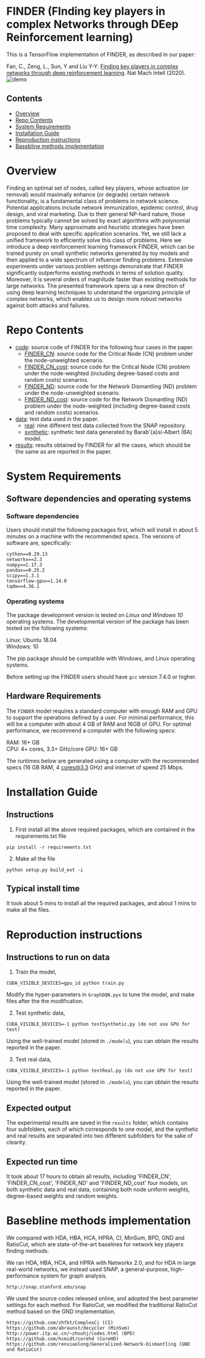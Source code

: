 # FINDER (FInding key players in complex Networks through DEep Reinforcement learning)

This is a TensorFlow implementation of FINDER, as described in our paper:

Fan, C., Zeng, L., Sun, Y and Liu Y-Y. [Finding key players in complex networks through deep reinforcement learning](https://github.com/FFrankyy/FINDER/blob/master/paper/NMI-online.pdf). Nat Mach Intell (2020). ![demo](https://github.com/FFrankyy/FINDER/blob/master/paper/FINDER-Overview.jpg)

## Contents

- [Overview](#overview)
- [Repo Contents](#repo-contents)
- [System Requirements](#system-requirements)
- [Installation Guide](#installation-guide)
- [Reproduction instructions](#reproduction-instructions)
- [Basebline methods implementation](#basebline-methods-implementation)

# Overview

Finding an optimal set of nodes, called key players, whose activation (or removal) would maximally enhance (or degrade) certain network functionality, is a fundamental class of problems in network science. Potential applications include network immunization, epidemic control, drug design, and viral marketing. Due to their general NP-hard nature, those problems typically cannot be solved by exact algorithms with polynomial time complexity. Many approximate and heuristic strategies have been proposed to deal with specific application scenarios. Yet, we still lack a unified framework to efficiently solve this class of problems. Here we introduce a deep reinforcement learning framework FINDER, which can be trained purely on small synthetic networks generated by toy models and then applied to a wide spectrum of influencer finding problems. Extensive experiments under various problem settings demonstrate that FINDER significantly outperforms existing methods in terms of solution quality. Moreover, it is several orders of magnitude faster than existing methods for large networks. The presented framework opens up a new direction of using deep learning techniques to understand the organizing principle of complex networks, which enables us to design more robust networks against both attacks and failures. 

# Repo Contents

- [code](./code): source code of FINDER for the following four cases in the paper.
     - [FINDER_CN](./code/FINDER_CN): source code for the Critical Node (CN) problem under the node-unweighted scenario.
     - [FINDER_CN_cost](./code/FINDER_CN_cost): source code for the Critical Node (CN) problem under the node-weighted (including degree-based costs and random costs) scenarios.
     - [FINDER_ND](./code/FINDER_ND): source code for the Network Dismantling (ND) problem under the node-unweighted scenario.
     - [FINDER_ND_cost](./code/FINDER_ND_cost): source code for the Network Dismantling (ND) problem under the node-weighted (including degree-based costs and random costs) scenarios.
- [data](./data):  test data used in the paper.
     - [real](./data/real): nine different test data collected from the SNAP repository.
     - [synthetic](./data/synthetic): synthetic test data generated by Barab\'{a}si-Albert (BA) model.
- [results](./results): results obtained by FINDER for all the cases, which should be the same as are reported in the paper.


# System Requirements

## Software dependencies and operating systems

### Software dependencies

Users should install the following packages first, which will install in about 5 minutes on a machine with the recommended specs. The versions of software are, specifically:
```
cython==0.29.13 
networkx==2.3 
numpy==1.17.3 
pandas==0.25.2 
scipy==1.3.1 
tensorflow-gpu==1.14.0 
tqdm==4.36.1
```

### Operating systems
The package development version is tested on *Linux and Windows 10* operating systems. The developmental version of the package has been tested on the following systems:

Linux: Ubuntu 18.04  
Windows: 10

The pip package should be compatible with Windows, and Linux operating systems.

Before setting up the FINDER users should have `gcc` version 7.4.0 or higher.

## Hardware Requirements
The `FINDER` model requires a standard computer with enough RAM and GPU to support the operations defined by a user. For minimal performance, this will be a computer with about 4 GB of RAM and 16GB of GPU. For optimal performance, we recommend a computer with the following specs:

RAM: 16+ GB  
CPU: 4+ cores, 3.3+ GHz/core
GPU: 16+ GB

The runtimes below are generated using a computer with the recommended specs (16 GB RAM, 4 cores@3.3 GHz) and internet of speed 25 Mbps.


# Installation Guide

## Instructions
1. First install all the above required packages, which are contained in the requirements.txt file
```
pip install -r requirements.txt
```
2. Make all the file
```
python setup.py build_ext -i
```

## Typical install time
It took about 5 mins to install all the required packages, and about 1 mins to make all the files.

# Reproduction instructions

## Instructions to run on data
1. Train the model, 
```
CUDA_VISIBLE_DEVICES=gpu_id python train.py
```
Modify the hyper-parameters in `GraphDQN.pyx` to tune the model, and make files after the the modification.

2. Test synthetic data,
```
CUDA_VISIBLE_DEVICES=-1 python testSynthetic.py (do not use GPU for test)
```
Using the well-trained model (stored in `./models`), you can obtain the results reported in the paper.

3. Test real data,
```
CUDA_VISIBLE_DEVICES=-1 python testReal.py (do not use GPU for test)
```
Using the well-trained model (stored in `./models`), you can obtain the results reported in the paper.


## Expected output
The experimental results are saved in the `results` folder, which contains four subfolders, each of which corresponds to one model, and the synthetic and real results are separated into two different subfolders for the sake of clearity.

## Expected run time
It took about 17 hours to obtain all results, including 'FINDER_CN', 'FINDER_CN_cost', 'FINDER_ND' and 'FINDER_ND_cost' four models, on both synthetic data and real data, containing both node uniform weights, degree-based weights and random weights.


# Basebline methods implementation
We compared with HDA, HBA, HCA, HPRA, CI, MinSum, BPD, GND and RatioCut, which are state-of-the-art baselines for network key players finding methods.

We ran HDA, HBA, HCA, and HPRA with Networkx 2.0, and for HDA in large real-world networks, we instead used SNAP, a general-purpose, high-performance system for graph analysis. 
```
http://snap.stanford.edu/snap 
```

We used the source codes released online, and adopted the best parameter settings for each method. For RatioCut, we modified the traditional RatioCut method based on the GND implementation.
```
https://github.com/zhfkt/ComplexCi (CI)
https://github.com/abraunst/decycler (MinSum)
http://power.itp.ac.cn/~zhouhj/codes.html (BPD)
https://github.com/hcmidt/corehd (CoreHD)
https://github.com/renxiaolong/Generalized-Network-Dismantling (GND and RatioCut)
```

